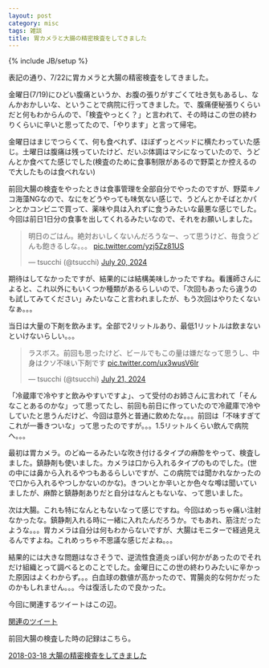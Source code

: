 ```yaml
---
layout: post
category: misc
tags: 雑談
title: 胃カメラと大腸の精密検査をしてきました
---
```

{% include JB/setup %}

表記の通り、7/22に胃カメラと大腸の精密検査をしてきました。

金曜日(7/19)にひどい腹痛というか、お腹の張りがすごくて吐き気もあるし、なんかおかしいな、ということで病院に行ってきました。で、腹痛便秘張りくらいだと何もわからんので、「検査やっとく？」と言われて、その時はこの世の終わりくらいに辛いと思ってたので、「やります」と言って帰宅。

金曜日はまじでつらくて、何も食べれず、ほぼずっとベッドに横たわっていた感じ。土曜日は腹痛は残っていたけど、だいぶ体調はマシになっていたので、うどんとか食べてた感じでした(検査のために食事制限があるので野菜とか控えるので大したものは食べれない)

前回大腸の検査をやったときは食事管理を全部自分でやったのですが、野菜キノコ海藻NGなので、なにをどうやっても味気ない感じで、うどんとかそばとかパンとかコンビニで買って、薬味や具は入れずに食うみたいな最悪な感じでした。今回は前日1日分の食事を出してくれるみたいなので、それをお願いしました。

<blockquote class="twitter-tweet"><p lang="ja" dir="ltr">明日のごはん。絶対おいしくないんだろうなー、って思うけど、毎食うどんも飽きるしな。。。 <a href="https://t.co/yzj5Zz81US">pic.twitter.com/yzj5Zz81US</a></p>&mdash; tsucchi (@tsucchi) <a href="https://twitter.com/tsucchi/status/1814627256654045464?ref_src=twsrc%5Etfw">July 20, 2024</a></blockquote> <script async src="https://platform.twitter.com/widgets.js" charset="utf-8"></script>

期待はしてなかったですが、結果的には結構美味しかったですね。看護師さんによると、これ以外にもいくつか種類があるらしいので、「次回もあったら違うのも試してみてください」みたいなこと言われましたが、もう次回はやりたくないなぁ。。。

当日は大量の下剤を飲みます。全部で2リットルあり、最低1リットルは飲まないといけないらしい。。。

<blockquote class="twitter-tweet" data-conversation="none"><p lang="ja" dir="ltr">ラスボス。前回も思ったけど、ビールでもこの量は嫌だなって思うし、中身はクソ不味い下剤です <a href="https://t.co/ux3wusV6Ir">pic.twitter.com/ux3wusV6Ir</a></p>&mdash; tsucchi (@tsucchi) <a href="https://twitter.com/tsucchi/status/1814999999584837771?ref_src=twsrc%5Etfw">July 21, 2024</a></blockquote> <script async src="https://platform.twitter.com/widgets.js" charset="utf-8"></script>

「冷蔵庫で冷やすと飲みやすいですよ」、って受付のお姉さんに言われて「そんなことあるのかな」って思ってたし、前回も前日に作っていたので冷蔵庫で冷やしていたと思うんだけど、今回は意外と普通に飲めたな。。。前回は「不味すぎてこれが一番きついな」って思ったのですが。。。1.5リットルくらい飲んで病院へ。。。

最初は胃カメラ。のどぬーるみたいな吹き付けるタイプの麻酔をやって、検査しました。鎮静剤も使いました。カメラは口から入れるタイプのものでした。(世の中には鼻から入れるやつもあるらしいですが、この病院では聞かれなかったので口から入れるやつしかないのかな)。きついとか辛いとか色々な噂は聞いていましたが、麻酔と鎮静剤ありだと自分はなんともないな、って思いました。

次は大腸。これも特になんともないなって感じですね。今回はめっちゃ痛い注射なかったな。鎮静剤入れる時に一緒に入れたんだろうか。でもあれ、筋注だったような。。。胃カメラは自分は何もわからないですが、大腸はモニターで経過見えるんですよね。これめっちゃ不思議な感じだよね。。。

結果的には大きな問題はなさそうで、逆流性食道炎っぽい何かがあったのでそれだけ組織とって調べるとのことでした。金曜日にこの世の終わりみたいに辛かった原因はよくわからず。。。白血球の数値が高かったので、胃腸炎的な何かだったのかもしれません。。。今は復活したので良かった。

今回に関連するツイートはこの辺。

[関連のツイート](https://twitter.com/tsucchi/status/1814627256654045464)

前回大腸の検査した時の記録はこちら。

[2018-03-18 大腸の精密検査をしてきました](https://tsucchi.github.io/misc/2018/03/18/daichou-kensa)